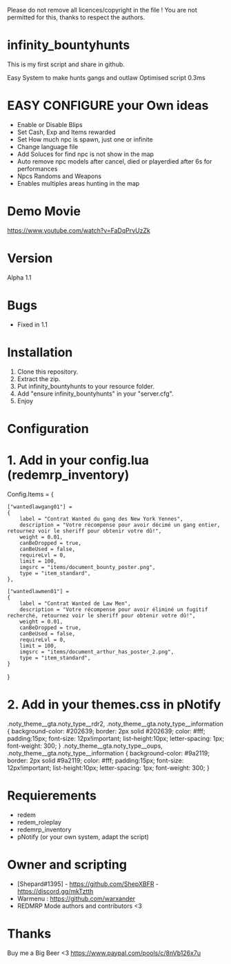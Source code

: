Please do not remove all licences/copyright in the file ! 
You are not permitted for this, thanks to respect the authors.


# infinity_bountyhunts
This is my first script and share in github.

Easy System to make hunts gangs and outlaw
Optimised script 0.3ms 

# EASY CONFIGURE your Own ideas
- Enable or Disable Blips
- Set Cash, Exp and Items rewarded
- Set How much npc is spawn, just one or infinite
- Change language file
- Add Soluces for find npc is not show in the map
- Auto remove npc models after cancel, died or playerdied after 6s for performances
- Npcs Randoms and Weapons
- Enables multiples areas hunting in the map

# Demo Movie
https://www.youtube.com/watch?v=FaDqPrvUzZk

# Version
Alpha 1.1

# Bugs
- Fixed in 1.1

# Installation
1. Clone this repository.
2. Extract the zip.
3. Put infinity_bountyhunts to your resource folder.
4. Add "ensure infinity_bountyhunts" in your "server.cfg".
5. Enjoy

# Configuration


# 1. Add in your config.lua (redemrp_inventory)

Config.Items = {

    ["wantedlawgang01"] =
    {
        label = "Contrat Wanted du gang des New York Yennes",
        description = "Votre récompense pour avoir décimé un gang entier, retournez voir le sheriff pour obtenir votre dû!",
        weight = 0.01,
        canBeDropped = true,
        canBeUsed = false,
        requireLvl = 0,
        limit = 100,
        imgsrc = "items/document_bounty_poster.png",
        type = "item_standard",
    },

    ["wantedlawmen01"] =
    {
        label = "Contrat Wanted de Law Men",
        description = "Votre récompense pour avoir éliminé un fugitif recherché, retournez voir le sheriff pour obtenir votre dû!",
        weight = 0.01,
        canBeDropped = true,
        canBeUsed = false,
        requireLvl = 0,
        limit = 100,
        imgsrc = "items/document_arthur_has_poster_2.png",
        type = "item_standard",
    }
}

# 2. Add in your themes.css in pNotify

.noty_theme__gta.noty_type__rdr2,
.noty_theme__gta.noty_type__information {
    background-color: #202639;
    border: 2px solid #202639;
    color: #fff;
    padding:15px;
    font-size: 12px!important;
    list-height:10px;
    letter-spacing: 1px;
    font-weight: 300;
}
.noty_theme__gta.noty_type__oups,
.noty_theme__gta.noty_type__information {
    background-color: #9a2119;
    border: 2px solid #9a2119;
    color: #fff;
    padding:15px;
    font-size: 12px!important;
    list-height:10px;
    letter-spacing: 1px;
    font-weight: 300;
}

# Requierements
- redem
- redem_roleplay
- redemrp_inventory
- pNotify (or your own system, adapt the script)

# Owner and scripting
- [Shepard#1395] - https://github.com/ShepXBFR - https://discord.gg/mkTztth
- Warmenu : https://github.com/warxander
- REDMRP Mode authors and contributors <3


# Thanks 
Buy me a Big Beer <3 https://www.paypal.com/pools/c/8nVb126x7u
